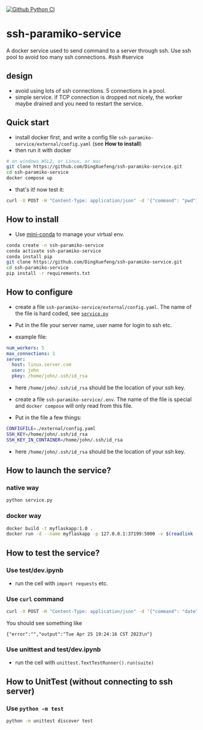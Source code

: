 [![Github Python CI](https://github.com/DingXuefeng/ssh-paramiko-service/actions/workflows/ci.yml/badge.svg?branch=main)](https://github.com/DingXuefeng/ssh-paramiko-service/actions/workflows/ci.yml)

# ssh-paramiko-service
A docker service used to send command to a server through ssh. Use ssh pool to avoid too many ssh connections. #ssh #service

## design
- avoid using lots of ssh connections. 5 connections in a pool.
- simple service. if TCP connection is dropped not nicely, the worker maybe drained and you need to restart the service.

## Quick start
- install docker first, and write a config file `ssh-paramiko-service/external/config.yaml` (see **How to install**)
- then run it with docker
```bash
# on windows WSL2, or Linux, or mac
git clone https://github.com/DingXuefeng/ssh-paramiko-service.git
cd ssh-paramiko-service
docker compose up
```
- that's it! now test it:
```bash
curl -X POST -H "Content-Type: application/json" -d '{"command": "pwd"}' http://localhost:13715/submit
```

## How to install
- Use [mini-conda](https://docs.conda.io/en/latest/miniconda.html) to manage your virtual env.
```bash
conda create -n ssh-paramiko-service
conda activate ssh-paramiko-service
conda install pip
git clone https://github.com/DingXuefeng/ssh-paramiko-service.git
cd ssh-paramiko-service
pip install -r requirements.txt
```

## How to configure
- create a file `ssh-paramiko-service/external/config.yaml`. The name of the file is hard coded, see [`service.py`](service.py)

- Put in the file your server name, user name for login to ssh etc.
- example file:
```yaml
num_workers: 5
max_connections: 1
server:
  host: linux.server.com
  user: john
  pkey: /home/john/.ssh/id_rsa
```
- here `/home/john/.ssh/id_rsa` should be the location of your ssh key.

- create a file `ssh-paramiko-service/.env`. The name of the file is special and `docker compose` will only read from this file.
- Put in the file a few things:
```bash
CONFIGFILE=./external/config.yaml
SSH_KEY=/home/john/.ssh/id_rsa
SSH_KEY_IN_CONTAINER=/home/john/.ssh/id_rsa
```
- here `/home/john/.ssh/id_rsa` should be the location of your ssh key.

## How to launch the service?
### native way
```bash
python service.py
```
### docker way
```bash
docker build -t myflaskapp:1.0 .
docker run -d --name myflaskapp -p 127.0.0.1:37199:5000 -v $(readlink -f external/config.yaml):/app/external/config.yaml:ro -v $(readlink -f ~/.ssh/id_rsa):/home/john/.ssh/id_rsa:ro myflaskapp:1.0
```

## How to test the service?
### Use test/dev.ipynb
- run the cell with `import requests` etc.
### Use `curl` command
```bash
curl -X POST -H "Content-Type: application/json" -d '{"command": "date"}' http://localhost:5000/submit
```
You should see something like
```
{"error":"","output":"Tue Apr 25 19:24:16 CST 2023\n"}
```
### Use unittest and test/dev.ipynb
- run the cell with `unittest.TextTestRunner().run(suite)`

## How to UnitTest (without connecting to ssh server)
### Use `python -m test`
```bash
python -m unittest discover test
```
